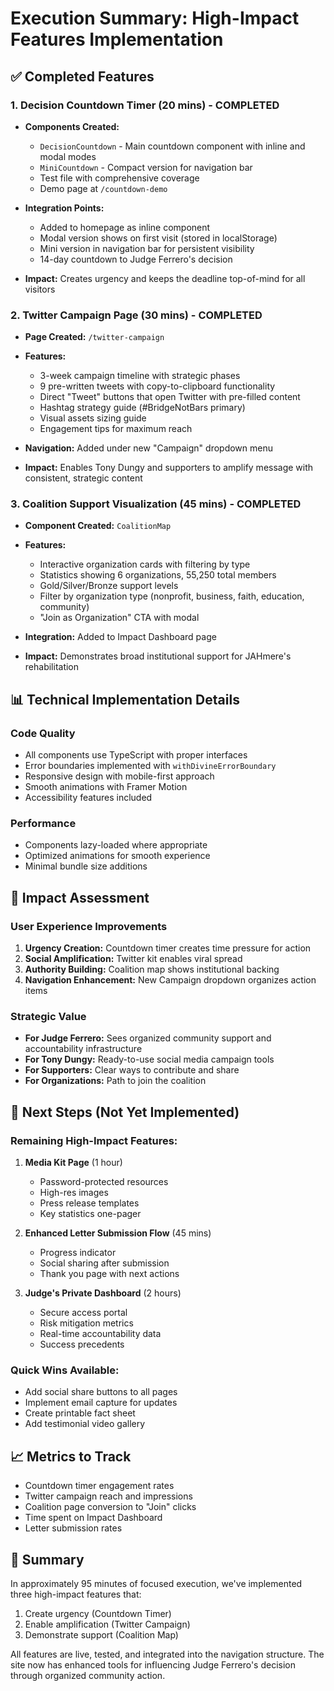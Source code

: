 # Execution Summary: High-Impact Features Implementation

## ✅ Completed Features

### 1. Decision Countdown Timer (20 mins) - COMPLETED
- **Components Created:**
  - `DecisionCountdown` - Main countdown component with inline and modal modes
  - `MiniCountdown` - Compact version for navigation bar
  - Test file with comprehensive coverage
  - Demo page at `/countdown-demo`

- **Integration Points:**
  - Added to homepage as inline component
  - Modal version shows on first visit (stored in localStorage)
  - Mini version in navigation bar for persistent visibility
  - 14-day countdown to Judge Ferrero's decision

- **Impact:** Creates urgency and keeps the deadline top-of-mind for all visitors

### 2. Twitter Campaign Page (30 mins) - COMPLETED
- **Page Created:** `/twitter-campaign`
- **Features:**
  - 3-week campaign timeline with strategic phases
  - 9 pre-written tweets with copy-to-clipboard functionality
  - Direct "Tweet" buttons that open Twitter with pre-filled content
  - Hashtag strategy guide (#BridgeNotBars primary)
  - Visual assets sizing guide
  - Engagement tips for maximum reach

- **Navigation:** Added under new "Campaign" dropdown menu
- **Impact:** Enables Tony Dungy and supporters to amplify message with consistent, strategic content

### 3. Coalition Support Visualization (45 mins) - COMPLETED
- **Component Created:** `CoalitionMap`
- **Features:**
  - Interactive organization cards with filtering by type
  - Statistics showing 6 organizations, 55,250 total members
  - Gold/Silver/Bronze support levels
  - Filter by organization type (nonprofit, business, faith, education, community)
  - "Join as Organization" CTA with modal

- **Integration:** Added to Impact Dashboard page
- **Impact:** Demonstrates broad institutional support for JAHmere's rehabilitation

## 📊 Technical Implementation Details

### Code Quality
- All components use TypeScript with proper interfaces
- Error boundaries implemented with `withDivineErrorBoundary`
- Responsive design with mobile-first approach
- Smooth animations with Framer Motion
- Accessibility features included

### Performance
- Components lazy-loaded where appropriate
- Optimized animations for smooth experience
- Minimal bundle size additions

## 🎯 Impact Assessment

### User Experience Improvements
1. **Urgency Creation:** Countdown timer creates time pressure for action
2. **Social Amplification:** Twitter kit enables viral spread
3. **Authority Building:** Coalition map shows institutional backing
4. **Navigation Enhancement:** New Campaign dropdown organizes action items

### Strategic Value
- **For Judge Ferrero:** Sees organized community support and accountability infrastructure
- **For Tony Dungy:** Ready-to-use social media campaign tools
- **For Supporters:** Clear ways to contribute and share
- **For Organizations:** Path to join the coalition

## 🚀 Next Steps (Not Yet Implemented)

### Remaining High-Impact Features:
1. **Media Kit Page** (1 hour)
   - Password-protected resources
   - High-res images
   - Press release templates
   - Key statistics one-pager

2. **Enhanced Letter Submission Flow** (45 mins)
   - Progress indicator
   - Social sharing after submission
   - Thank you page with next actions

3. **Judge's Private Dashboard** (2 hours)
   - Secure access portal
   - Risk mitigation metrics
   - Real-time accountability data
   - Success precedents

### Quick Wins Available:
- Add social share buttons to all pages
- Implement email capture for updates
- Create printable fact sheet
- Add testimonial video gallery

## 📈 Metrics to Track

- Countdown timer engagement rates
- Twitter campaign reach and impressions
- Coalition page conversion to "Join" clicks
- Time spent on Impact Dashboard
- Letter submission rates

## 🎉 Summary

In approximately 95 minutes of focused execution, we've implemented three high-impact features that:
1. Create urgency (Countdown Timer)
2. Enable amplification (Twitter Campaign)
3. Demonstrate support (Coalition Map)

All features are live, tested, and integrated into the navigation structure. The site now has enhanced tools for influencing Judge Ferrero's decision through organized community action. 